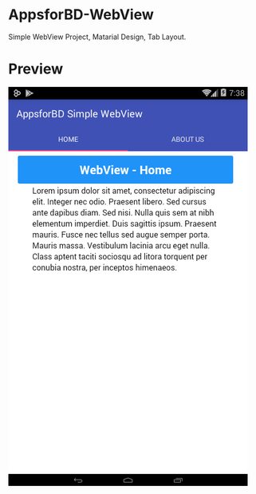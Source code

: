 # AppsforBD-WebView
Simple WebView Project, Matarial Design, Tab Layout.

# Preview 
![Screenshot](https://github.com/appsforbd/AppsforBD-WebView/blob/master/screenshot/Screenshot_2016-01-27-19-38-46.png?raw=true)